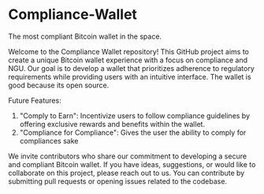 # Compliance-Wallet
The most compliant Bitcoin wallet in the space. 

Welcome to the Compliance Wallet repository! This GitHub project aims to create a unique Bitcoin wallet experience with a focus on compliance and NGU. Our goal is to develop a wallet that prioritizes adherence to regulatory requirements while providing users with an intuitive interface. The wallet is good because its open source.

Future Features:

1. "Comply to Earn": Incentivize users to follow compliance guidelines by offering exclusive rewards and benefits within the wallet.
2. "Compliance for Compliance": Gives the user the ability to comply for compliances sake

We invite contributors who share our commitment to developing a secure and compliant Bitcoin wallet. If you have ideas, suggestions, or would like to collaborate on this project, please reach out to us. You can contribute by submitting pull requests or opening issues related to the codebase.
